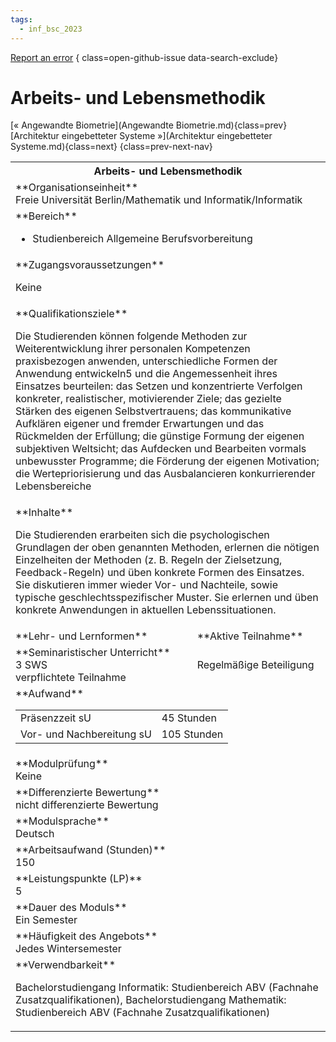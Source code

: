 ```yaml
---
tags:
  - inf_bsc_2023
---
```

[Report an error](https://github.com/SGSSGene/FUB-SUP/issues/new?title=Error%20in%20%22Arbeits-%20und%20Lebensmethodik%22&body=There%20seems%20to%20be%20an%20error%20in%20module%20%22Arbeits-%20und%20Lebensmethodik%22%2E%0A%0A%3CDescribe%20here%20a%20slightly%20more%20detailed%20description%20of%20what%20is%20wrong%3E&labels=bug)
{ class=open-github-issue data-search-exclude}

# Arbeits- und Lebensmethodik

[« Angewandte Biometrie](Angewandte Biometrie.md){class=prev}
[Architektur eingebetteter Systeme »](Architektur eingebetteter Systeme.md){class=next}
{class=prev-next-nav}

<table markdown id="moduledesc">
<tr markdown class="moduledesc_head"><th colspan="2">Arbeits- und Lebensmethodik </th></tr>
<tr markdown><td colspan="2">**Organisationseinheit**   <br>Freie Universität Berlin/Mathematik und Informatik/Informatik</td></tr>

<tr markdown><td colspan="2">**Bereich**<br>


- Studienbereich Allgemeine Berufsvorbereitung

</td></tr>

<tr markdown><td colspan="2">**Zugangsvoraussetzungen** <br>

Keine


</td></tr>
<tr markdown><td colspan="2">**Qualifikationsziele**    <br>

Die Studierenden können folgende Methoden zur Weiterentwicklung ihrer
personalen Kompetenzen praxisbezogen anwenden, unterschiedliche Formen der
Anwendung entwickeln5 und die Angemessenheit ihres Einsatzes beurteilen: das
Setzen und konzentrierte Verfolgen konkreter, realistischer, motivierender
Ziele; das gezielte Stärken des eigenen Selbstvertrauens; das kommunikative
Aufklären eigener und fremder Erwartungen und das Rückmelden der Erfüllung;
die günstige Formung der eigenen subjektiven Weltsicht; das Aufdecken und
Bearbeiten vormals unbewusster Programme; die Förderung der eigenen
Motivation; die Wertepriorisierung und das Ausbalancieren konkurrierender
Lebensbereiche


</td></tr>
<tr markdown><td colspan="2">**Inhalte**                <br>

Die Studierenden erarbeiten sich die psychologischen Grundlagen der oben
genannten Methoden, erlernen die nötigen Einzelheiten der Methoden (z. B.
Regeln der Zielsetzung, Feedback-Regeln) und üben konkrete Formen des
Einsatzes. Sie diskutieren immer wieder Vor- und Nachteile, sowie typische
geschlechtsspezifischer Muster. Sie erlernen und üben konkrete Anwendungen
in aktuellen Lebenssituationen.


</td></tr>

<tr markdown><td>**Lehr- und Lernformen**</td><td>**Aktive Teilnahme**</td></tr>
<tr markdown><td> **Seminaristischer Unterricht** <br>3 SWS <br> verpflichtete Teilnahme</td><td>

Regelmäßige Beteiligung
</td></tr>
<tr markdown><td colspan="2">**Aufwand**                <br>
<table class="aufwand_table">
<tr><td>Präsenzzeit sU</td><td>45 Stunden</td></tr>
<tr><td>Vor- und Nachbereitung sU</td><td>105 Stunden</td></tr>
</table>

</td></tr>
<tr markdown><td colspan="2">**Modulprüfung**             <br>Keine


</td></tr>
<tr markdown><td colspan="2">**Differenzierte Bewertung** <br>nicht differenzierte Bewertung

</td></tr>
<tr markdown><td colspan="2">**Modulsprache**             <br>Deutsch</td></tr>
<tr markdown><td colspan="2">**Arbeitsaufwand (Stunden)** <br>150</td></tr>
<tr markdown><td colspan="2">**Leistungspunkte (LP)**     <br>5</td></tr>
<tr markdown><td colspan="2">**Dauer des Moduls**         <br>Ein Semester</td></tr>
<tr markdown><td colspan="2">**Häufigkeit des Angebots**  <br>Jedes Wintersemester</td></tr>
<tr markdown><td colspan="2">**Verwendbarkeit**           <br>

Bachelorstudiengang Informatik: Studienbereich ABV (Fachnahe
Zusatzqualifikationen), Bachelorstudiengang Mathematik: Studienbereich ABV
(Fachnahe Zusatzqualifikationen)


</td></tr>

</table>
